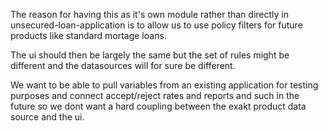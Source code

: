 The reason for having this as it's own module rather than directly in unsecured-loan-application is to allow us to use policy filters for future products like standard mortage loans.

The ui should then be largely the same but the set of rules might be different and the datasources will for sure be different.

We want to be able to pull variables from an existing application for testing purposes and connect accept/reject rates and reports and such in the future so
we dont want a hard coupling between the exakt product data source and the ui.
